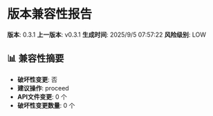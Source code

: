 # 版本兼容性报告

**版本**: 0.3.1
**上一版本**: v0.3.1
**生成时间**: 2025/9/5 07:57:22
**风险级别**: LOW

## 📊 兼容性摘要

- **破坏性变更**: 否
- **建议操作**: proceed
- **API文件变更**: 0 个
- **破坏性变更数量**: 0 个

